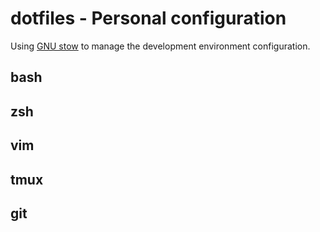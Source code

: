 # dotfiles - Personal configuration

Using [GNU stow](https://www.gnu.org/software/stow/) to manage the development environment configuration.

## bash

## zsh

## vim

## tmux

## git
